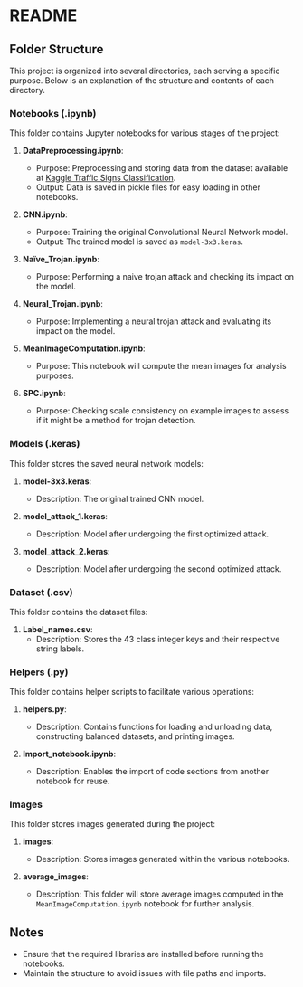 # README

## Folder Structure

This project is organized into several directories, each serving a specific purpose. Below is an explanation of the structure and contents of each directory.

### Notebooks (.ipynb)

This folder contains Jupyter notebooks for various stages of the project:

1. **DataPreprocessing.ipynb**: 
   - Purpose: Preprocessing and storing data from the dataset available at [Kaggle Traffic Signs Classification](https://www.kaggle.com/code/valentynsichkar/traffic-signs-classification-with-cnn/).
   - Output: Data is saved in pickle files for easy loading in other notebooks.

2. **CNN.ipynb**:
   - Purpose: Training the original Convolutional Neural Network model.
   - Output: The trained model is saved as `model-3x3.keras`.

3. **Naïve_Trojan.ipynb**:
   - Purpose: Performing a naive trojan attack and checking its impact on the model.

4. **Neural_Trojan.ipynb**:
   - Purpose: Implementing a neural trojan attack and evaluating its impact on the model.

5. **MeanImageComputation.ipynb**: 
   - Purpose: This notebook will compute the mean images for analysis purposes.

6. **SPC.ipynb**:
   - Purpose: Checking scale consistency on example images to assess if it might be a method for trojan detection.

### Models (.keras)

This folder stores the saved neural network models:

1. **model-3x3.keras**:
   - Description: The original trained CNN model.

2. **model_attack_1.keras**:
   - Description: Model after undergoing the first optimized attack.

3. **model_attack_2.keras**:
   - Description: Model after undergoing the second optimized attack.

### Dataset (.csv)

This folder contains the dataset files:

1. **Label_names.csv**:
   - Description: Stores the 43 class integer keys and their respective string labels.

### Helpers (.py)

This folder contains helper scripts to facilitate various operations:

1. **helpers.py**:
   - Description: Contains functions for loading and unloading data, constructing balanced datasets, and printing images.

2. **Import_notebook.ipynb**:
   - Description: Enables the import of code sections from another notebook for reuse.

### Images

This folder stores images generated during the project:

1. **images**:
   - Description: Stores images generated within the various notebooks.

2. **average_images**:
   - Description: This folder will store average images computed in the `MeanImageComputation.ipynb` notebook for further analysis.

## Notes

- Ensure that the required libraries are installed before running the notebooks.
- Maintain the structure to avoid issues with file paths and imports.
